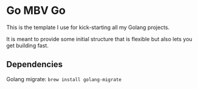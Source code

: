 # Go MBV Go 
This is the template I use for kick-starting all my Golang projects.

It is meant to provide some initial structure that is flexible but also lets you get building fast.

## Dependencies
Golang migrate: `brew install golang-migrate`
